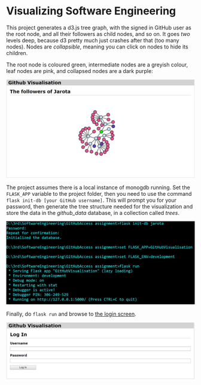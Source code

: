 # Visualizing Software Engineering
This project generates a d3.js tree graph, with the signed in GitHub user as the root node, and all their followers as child nodes, and so on. It goes *two* levels deep, because d3 pretty much just crashes after that (too many nodes).
Nodes are *collapsible*, meaning you can click on nodes to hide its children.

The root node is coloured green, intermediate nodes are a greyish colour, leaf nodes are pink, and collapsed nodes are a dark purple:

![Example](screens/examplescreenshot.jpg)

The project assumes there is a local instance of monogdb running. Set the `FLASK_APP` variable to the project folder, then you need to use the command `flask init-db [your GitHub username]`. This will prompt you for your password, then generate the tree structure needed for the visualization and store the data in the *github_data* database, in a collection called *trees*.

![CLI](screens/cliscreenshot.jpg)

Finally, do `flask run` and browse to [the login screen](http://localhost:5000/auth/login).

![login](screens/loginscreenshot.jpg)

